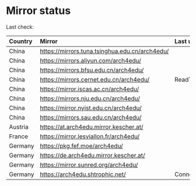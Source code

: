 <script src="./time.js"></script>
# Mirror status
Last check: <script type="text/javascript">localize(1755775268.3717735);</script>

|Country|Mirror|Last update|
|:------|:-----|:----------|
|China|https://mirrors.tuna.tsinghua.edu.cn/arch4edu/|<script type="text/javascript">localize(1755759278);</script>|
|China|https://mirrors.aliyun.com/arch4edu/|<script type="text/javascript">localize(1755759278);</script>|
|China|https://mirrors.bfsu.edu.cn/arch4edu/|<script type="text/javascript">localize(1755672550);</script>|
|China|https://mirrors.cernet.edu.cn/arch4edu/|ReadTimeout|
|China|https://mirror.iscas.ac.cn/arch4edu/|<script type="text/javascript">localize(1755759278);</script>|
|China|https://mirrors.nju.edu.cn/arch4edu/|<script type="text/javascript">localize(1755672550);</script>|
|China|https://mirror.nyist.edu.cn/arch4edu/|<script type="text/javascript">localize(1755672550);</script>|
|China|https://mirrors.sau.edu.cn/arch4edu/|<script type="text/javascript">localize(1755585963);</script>|
|Austria|https://at.arch4edu.mirror.kescher.at/|<script type="text/javascript">localize(1755672550);</script>|
|France|https://mirror.lesviallon.fr/arch4edu/|<script type="text/javascript">localize(1755716019);</script>|
|Germany|https://pkg.fef.moe/arch4edu/|<script type="text/javascript">localize(1755672550);</script>|
|Germany|https://de.arch4edu.mirror.kescher.at/|<script type="text/javascript">localize(1755672550);</script>|
|Germany|https://mirror.sunred.org/arch4edu/|<script type="text/javascript">localize(1755672550);</script>|
|Germany|https://arch4edu.shtrophic.net/|ConnectionError|

<script src="./tablefilter/tablefilter.js"></script>
<script src="./table.js"></script>